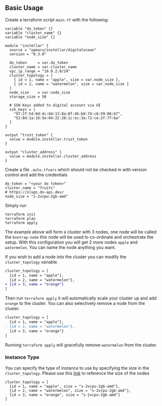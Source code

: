 ## Basic Usage

Create a terraform script `main.tf` with the following:

```hcl
variable "do_token" {}
variable "cluster_name" {}
variable "node_size" {}

module "instellar" {
  source = "upmaru/instellar/digitalocean"
  version = "0.3.0"

  do_token     = var.do_token
  cluster_name = var.cluster_name
  vpc_ip_range = "10.0.2.0/24"
  cluster_topology = [
    { id = 1, name = "apple", size = var.node_size },
    { id = 2, name = "watermelon", size = var.node_size }
  ]
  node_size    = var.node_size
  storage_size = 50

  # SSH Keys added to digital account via UI
  ssh_keys = [
    "97:2f:5d:0d:4c:8d:13:8a:8f:4b:b8:74:c6:59:06:b7",
    "52:0d:1a:16:5e:64:22:28:1c:ec:3a:72:ce:2f:77:ba"
  ]
}

output "trust_token" {
  value = module.instellar.trust_token
}

output "cluster_address" {
  value = module.instellar.cluster_address
}
```

Create a file `.auto.tfvars` which should not be checked in with version control and add the credentials

```hcl
do_token = "<your do token>"
cluster_name = "fruits"
# https://slugs.do-api.dev/
node_size = "s-2vcpu-2gb-amd"
```

Simply run

```shell
terraform init
terraform plan
terraform apply
```

The example above will form a cluster with 3 nodes, one node will be called the `bootrap-node` this node will be used to co-ordinate and orchestrate the setup. With this configuration you will get 2 more nodes `apple` and `watermelon`. You can name the node anything you want.

If you wish to add a node into the cluster you can modify the `cluster_topology` variable.

```diff
cluster_topology = [
  {id = 1, name = "apple"},
  {id = 2, name = "watermelon"},
+ {id = 3, name = "orange"}
]
```

Then run `terraform apply` it will automatically scale your cluster up and add `orange` to the cluster. You can also selectively remove a node from the cluster.

```diff
cluster_topology = [
  {id = 1, name = "apple"},
- {id = 2, name = "watermelon"},
  {id = 3, name = "orange"}
]
```

Running `terraform apply` will gracefully remove `watermelon` from the cluster.

### Instance Type

You can specify the type of instance to use by specifying the size in the `cluster_topology`. Please use this [link](https://slugs.do-api.dev/) to reference the size of the nodes

```hcl
cluster_topology = [
  {id = 1, name = "apple", size = "s-2vcpu-2gb-amd"},
  {id = 2, name = "watermelon", size = "s-2vcpu-2gb-amd"},
  {id = 3, name = "orange", size = "s-2vcpu-2gb-amd"}
]
```
